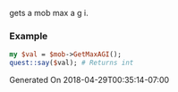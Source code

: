gets a mob max a g i.
### Example

```perl
my $val = $mob->GetMaxAGI();
quest::say($val); # Returns int
```


Generated On 2018-04-29T00:35:14-07:00